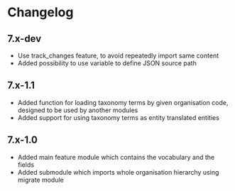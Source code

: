 # Changelog

## 7.x-dev
* Use track_changes feature, to avoid repeatedly import same content
* Added possibility to use variable to define JSON source path

## 7.x-1.1
* Added function for loading taxonomy terms by given organisation code, designed
  to be used by another modules
* Added support for using taxonomy terms as entity translated entities

## 7.x-1.0
* Added main feature module which contains the vocabulary and the fields
* Added submodule which imports whole organisation hierarchy using migrate module
